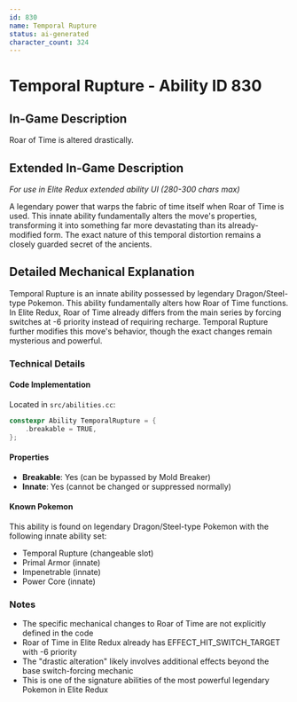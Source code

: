```yaml
---
id: 830
name: Temporal Rupture
status: ai-generated
character_count: 324
---
```


# Temporal Rupture - Ability ID 830

## In-Game Description
Roar of Time is altered drastically.

## Extended In-Game Description
*For use in Elite Redux extended ability UI (280-300 chars max)*

A legendary power that warps the fabric of time itself when Roar of Time is used. This innate ability fundamentally alters the move's properties, transforming it into something far more devastating than its already-modified form. The exact nature of this temporal distortion remains a closely guarded secret of the ancients.

## Detailed Mechanical Explanation

Temporal Rupture is an innate ability possessed by legendary Dragon/Steel-type Pokemon. This ability fundamentally alters how Roar of Time functions. In Elite Redux, Roar of Time already differs from the main series by forcing switches at -6 priority instead of requiring recharge. Temporal Rupture further modifies this move's behavior, though the exact changes remain mysterious and powerful.

### Technical Details

#### Code Implementation
Located in `src/abilities.cc`:
```cpp
constexpr Ability TemporalRupture = {
    .breakable = TRUE,
};
```

#### Properties
- **Breakable**: Yes (can be bypassed by Mold Breaker)
- **Innate**: Yes (cannot be changed or suppressed normally)

#### Known Pokemon
This ability is found on legendary Dragon/Steel-type Pokemon with the following innate ability set:
- Temporal Rupture (changeable slot)
- Primal Armor (innate)
- Impenetrable (innate)  
- Power Core (innate)

### Notes
- The specific mechanical changes to Roar of Time are not explicitly defined in the code
- Roar of Time in Elite Redux already has EFFECT_HIT_SWITCH_TARGET with -6 priority
- The "drastic alteration" likely involves additional effects beyond the base switch-forcing mechanic
- This is one of the signature abilities of the most powerful legendary Pokemon in Elite Redux